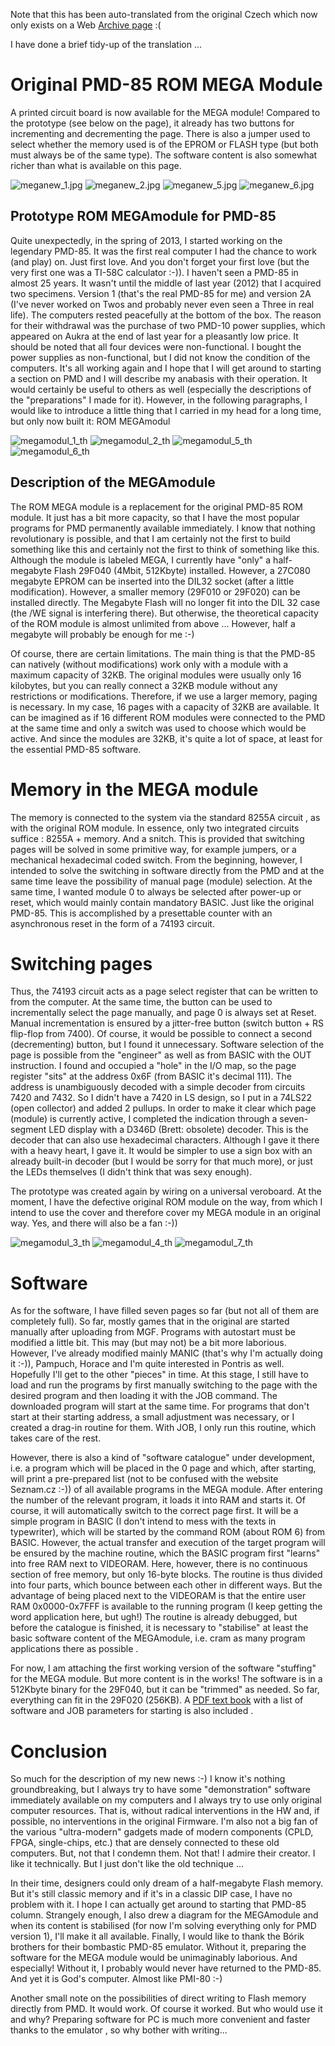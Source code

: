 Note that this has been auto-translated from the original Czech which now only exists on a Web [Archive page](https://web.archive.org/web/20170906110934/http://www.nostalcomp.cz/pmd_megamodul.php) :(<br>

I have done a brief tidy-up of the translation ... <br>

# Original PMD-85 ROM MEGA Module
A printed circuit board is now available for the MEGA module! Compared to the prototype (see below on the page), it already has two buttons for incrementing and decrementing the page. There is also a jumper used to select whether the memory used is of the EPROM or FLASH type (but both must always be of the same type). The software content is also somewhat richer than what is available on this page. <br>

![meganew_1.jpg](meganew_1.jpg)
![meganew_2.jpg](meganew_2.jpg)
![meganew_5.jpg](meganew_5.jpg)
![meganew_6.jpg](meganew_6.jpg)

## Prototype ROM MEGAmodule for PMD-85
Quite unexpectedly, in the spring of 2013, I started working on the legendary PMD-85. It was the first real computer I had the chance to work (and play) on. Just first love. And you don't forget your first love (but the very first one was a TI-58C calculator :-)). I haven't seen a PMD-85 in almost 25 years. It wasn't until the middle of last year (2012) that I acquired two specimens. Version 1 (that's the real PMD-85 for me) and version 2A (I've never worked on Twos and probably never even seen a Three in real life). The computers rested peacefully at the bottom of the box. The reason for their withdrawal was the purchase of two PMD-10 power supplies, which appeared on Aukra at the end of last year for a pleasantly low price. It should be noted that all four devices were non-functional. I bought the power supplies as non-functional, but I did not know the condition of the computers. It's all working again and I hope that I will get around to starting a section on PMD and I will describe my anabasis with their operation. It would certainly be useful to others as well (especially the descriptions of the "preparations" I made for it). However, in the following paragraphs, I would like to introduce a little thing that I carried in my head for a long time, but only now built it: ROM MEGAmodul

![megamodul_1_th](megamodul_1_th.jpg)
![megamodul_2_th](megamodul_2_th.jpg)
![megamodul_5_th](megamodul_5_th.jpg)
![megamodul_6_th](megamodul_6_th.jpg)

## Description of the MEGAmodule
The ROM MEGA module is a replacement for the original PMD-85 ROM module. It just has a bit more capacity, so that I have the most popular programs for PMD permanently available immediately. I know that nothing revolutionary is possible, and that I am certainly not the first to build something like this and certainly not the first to think of something like this. Although the module is labeled MEGA, I currently have "only" a half-megabyte Flash 29F040 (4Mbit, 512Kbyte) installed. However, a 27C080 megabyte EPROM can be inserted into the DIL32 socket (after a little modification). However, a smaller memory (29F010 or 29F020) can be installed directly. The Megabyte Flash will no longer fit into the DIL 32 case (the /WE signal is interfering there). But otherwise, the theoretical capacity of the ROM module is almost unlimited from above ... However, half a megabyte will probably be enough for me :-)

Of course, there are certain limitations. The main thing is that the PMD-85 can natively (without modifications) work only with a module with a maximum capacity of 32KB. The original modules were usually only 16 kilobytes, but you can really connect a 32KB module without any restrictions or modifications. Therefore, if we use a larger memory, paging is necessary. In my case, 16 pages with a capacity of 32KB are available. It can be imagined as if 16 different ROM modules were connected to the PMD at the same time and only a switch was used to choose which would be active. And since the modules are 32KB, it's quite a lot of space, at least for the essential PMD-85 software.

# Memory in the MEGA module
The memory is connected to the system via the standard 8255A circuit , as with the original ROM module. In essence, only two integrated circuits suffice : 8255A + memory. And a snitch. This is provided that switching pages will be solved in some primitive way, for example jumpers, or a mechanical hexadecimal coded switch. From the beginning, however, I intended to solve the switching in software directly from the PMD and at the same time leave the possibility of manual page (module) selection. At the same time, I wanted module 0 to always be selected after power-up or reset, which would mainly contain mandatory BASIC. Just like the original PMD-85. This is accomplished by a presettable counter with an asynchronous reset in the form of a 74193 circuit.

# Switching pages
Thus, the 74193 circuit acts as a page select register that can be written to from the computer. At the same time, the button can be used to incrementally select the page manually, and page 0 is always set at Reset. Manual incrementation is ensured by a jitter-free button (switch button + RS flip-flop from 7400). Of course, it would be possible to connect a second (decrementing) button, but I found it unnecessary. Software selection of the page is possible from the "engineer" as well as from BASIC with the OUT instruction. I found and occupied a "hole" in the I/O map, so the page register "sits" at the address 0x6F (from BASIC it's decimal 111). The address is unambiguously decoded with a simple decoder from circuits 7420 and 7432. So I didn't have a 7420 in LS design, so I put in a 74LS22 (open collector) and added 2 pullups. In order to make it clear which page (module) is currently active, I completed the indication through a seven-segment LED display with a D346D (Brett: obsolete) decoder. This is the decoder that can also use hexadecimal characters. Although I gave it there with a heavy heart, I gave it. It would be simpler to use a sign box with an already built-in decoder (but I would be sorry for that much more), or just the LEDs themselves (I didn't think that was sexy enough).

The prototype was created again by wiring on a universal veroboard. At the moment, I have the defective original ROM module on the way, from which I intend to use the cover and therefore cover my MEGA module in an original way. Yes, and there will also be a fan :-))

![megamodul_3_th](megamodul_3_th.jpg)
![megamodul_4_th](megamodul_4_th.jpg)
![megamodul_7_th](megamodul_7_th.jpg)

# Software
As for the software, I have filled seven pages so far (but not all of them are completely full). So far, mostly games that in the original are started manually after uploading from MGF. Programs with autostart must be modified a little bit. This may (but may not) be a bit more laborious. However, I've already modified mainly MANIC (that's why I'm actually doing it :-)), Pampuch, Horace and I'm quite interested in Pontris as well. Hopefully I'll get to the other "pieces" in time. At this stage, I still have to load and run the programs by first manually switching to the page with the desired program and then loading it with the JOB command. The downloaded program will start at the same time. For programs that don't start at their starting address, a small adjustment was necessary, or I created a drag-in routine for them. With JOB, I only run this routine, which takes care of the rest.

However, there is also a kind of "software catalogue" under development, i.e. a program which will be placed in the 0 page and which, after starting, will print a pre-prepared list (not to be confused with the website Seznam.cz :-)) of all available programs in the MEGA module. After entering the number of the relevant program, it loads it into RAM and starts it. Of course, it will automatically switch to the correct page first. It will be a simple program in BASIC (I don't intend to mess with the texts in typewriter), which will be started by the command ROM (about ROM 6) from BASIC. However, the actual transfer and execution of the target program will be ensured by the machine routine, which the BASIC program first "learns" into free RAM next to VIDEORAM. Here, however, there is no continuous section of free memory, but only 16-byte blocks. The routine is thus divided into four parts, which bounce between each other in different ways. But the advantage of being placed next to the VIDEORAM is that the entire user RAM 0x0000-0x7FFF is available to the running program (I keep getting the word application here, but ugh!) The routine is already debugged, but before the catalogue is finished, it is necessary to "stabilise" at least the basic software content of the MEGAmodule, i.e. cram as many program applications there as possible .

For now, I am attaching the first working version of the software "stuffing" for the MEGA module. But more content is in the works! The software is in a 512Kbyte binary for the 29F040, but it can be "trimmed" as needed. So far, everything can fit in the 29F020 (256KB). A [PDF text book](Contents_of_ROM_MEGA_module_for_PMD_EN.pdf) with a list of software and JOB parameters for starting is also included .

# Conclusion
So much for the description of my new news :-) I know it's nothing groundbreaking, but I always try to have some "demonstration" software immediately available on my computers and I always try to use only original computer resources. That is, without radical interventions in the HW and, if possible, no interventions in the original Firmware. I'm also not a big fan of the various "ultra-modern" gadgets made of modern components (CPLD, FPGA, single-chips, etc.) that are densely connected to these old computers. But, not that I condemn them. Not that! I admire their creator. I like it technically. But I just don't like the old technique ...

In their time, designers could only dream of a half-megabyte Flash memory. But it's still classic memory and if it's in a classic DIP case, I have no problem with it. I hope I can actually get around to starting that PMD-85 column. Strangely enough, I also drew a diagram for the MEGAmodule and when its content is stabilised (for now I'm solving everything only for PMD version 1), I'll make it all available. Finally, I would like to thank the Bórik brothers for their bombastic PMD-85 emulator. Without it, preparing the software for the MEGA module would be unimaginably laborious. And especially! Without it, I probably would never have returned to the PMD-85. And yet it is God's computer. Almost like PMI-80 :-)

Another small note on the possibilities of direct writing to Flash memory directly from PMD. It would work. Of course it worked. But who would use it and why? Preparing software for PC is much more convenient and faster thanks to the emulator , so why bother with writing...
